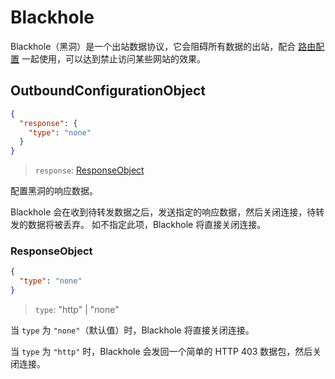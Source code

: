 # Blackhole

Blackhole（黑洞）是一个出站数据协议，它会阻碍所有数据的出站，配合 [路由配置](../routing.md) 一起使用，可以达到禁止访问某些网站的效果。

## OutboundConfigurationObject

```json
{
  "response": {
    "type": "none"
  }
}
```

> `response`: [ResponseObject](#responseobject)

配置黑洞的响应数据。

Blackhole 会在收到待转发数据之后，发送指定的响应数据，然后关闭连接，待转发的数据将被丢弃。
如不指定此项，Blackhole 将直接关闭连接。

### ResponseObject

```json
{
  "type": "none"
}
```

> `type`: "http" | "none"

当 `type` 为 `"none"`（默认值）时，Blackhole 将直接关闭连接。

当 `type` 为 `"http"` 时，Blackhole 会发回一个简单的 HTTP 403 数据包，然后关闭连接。
